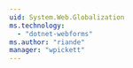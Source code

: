 ```yaml
---
uid: System.Web.Globalization
ms.technology: 
  - "dotnet-webforms"
ms.author: "riande"
manager: "wpickett"
---
```

